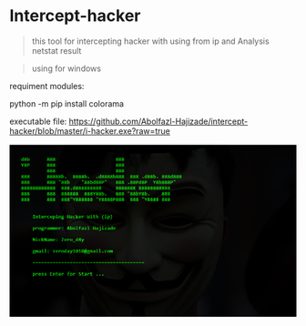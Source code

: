 # Intercept-hacker

> this tool for intercepting hacker with using from ip and Analysis netstat result 

> using for windows

requiment modules:

python -m pip install colorama

executable file: https://github.com/Abolfazl-Hajizade/intercept-hacker/blob/master/i-hacker.exe?raw=true

<img src="https://github.com/Abolfazl-Hajizade/intercept-hacker/blob/master/i-hacker.png"/>






